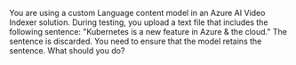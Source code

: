 You are using a custom Language content model in an Azure AI Video Indexer solution.
During testing, you upload a text file that includes the following sentence: "Kubernetes is a new feature in Azure & the cloud."
The sentence is discarded.
You need to ensure that the model retains the sentence.
What should you do?